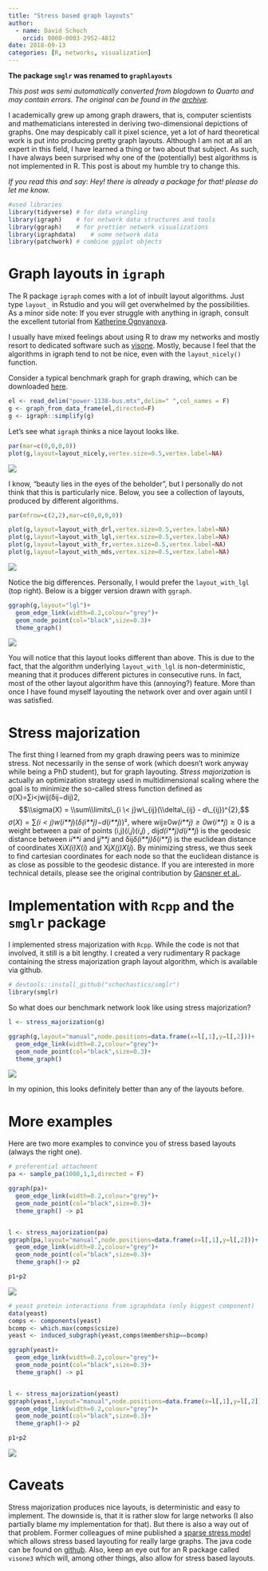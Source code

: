 ```yaml
---
title: "Stress based graph layouts"
author:
  - name: David Schoch
    orcid: 0000-0003-2952-4812
date: 2018-09-13
categories: [R, networks, visualization]
---
```


**The package `smglr` was renamed to `graphlayouts`**

*This post was semi automatically converted from blogdown to Quarto and may contain errors. The original can be found in the [archive](http://archive.schochastics.net/post/stress-based-graph-layouts/).*


I academically grew up among graph drawers, that is, computer scientists
and mathematicians interested in deriving two-dimensional depictions of
graphs. One may despicably call it pixel science, yet a lot of hard
theoretical work is put into producing pretty graph layouts. Although I
am not at all an expert in this field, I have learned a thing or two
about that subject. As such, I have always been surprised why one of the
(potentially) best algorithms is not implemented in R. This post is
about my humble try to change this.

*If you read this and say: Hey! there is already a package for that!
please do let me know.*

``` r
#used libraries
library(tidyverse) # for data wrangling
library(igraph)    # for network data structures and tools
library(ggraph)    # for prettier network visualizations
library(igraphdata)    # some network data 
library(patchwork) # combine ggplot objects 
```

# Graph layouts in `igraph`

The R package `igraph` comes with a lot of inbuilt layout algorithms.
Just type `layout_` in Rstudio and you will get overwhelmed by the
possibilities. As a minor side note: If you ever struggle with anything
in igraph, consult the excellent tutorial from [Katherine
Ognyanova](http://kateto.net/networks-r-igraph).

I usually have mixed feelings about using R to draw my networks and
mostly resort to dedicated software such as
[visone](https://visone.info/). Mostly, because I feel that the
algorithms in igraph tend to not be nice, even with the
`layout_nicely()` function.

Consider a typical benchmark graph for graph drawing, which can be
downloaded [here](http://networkrepository.com/power-1138-bus.php).

``` r
el <- read_delim("power-1138-bus.mtx",delim=" ",col_names = F)
g <- graph_from_data_frame(el,directed=F)
g <- igraph::simplify(g)
```

Let’s see what `igraph` thinks a nice layout looks like.

``` r
par(mar=c(0,0,0,0))
plot(g,layout=layout_nicely,vertex.size=0.5,vertex.label=NA)
```

![](vis1-1.png)

I know, “beauty lies in the eyes of the beholder”, but I personally do
not think that this is particularly nice. Below, you see a collection of
layouts, produced by different algorithms.

``` r
par(mfrow=c(2,2),mar=c(0,0,0,0))

plot(g,layout=layout_with_drl,vertex.size=0.5,vertex.label=NA)
plot(g,layout=layout_with_lgl,vertex.size=0.5,vertex.label=NA)
plot(g,layout=layout_with_fr,vertex.size=0.5,vertex.label=NA)
plot(g,layout=layout_with_mds,vertex.size=0.5,vertex.label=NA)
```

![](vis2-1.png)

Notice the big differences. Personally, I would prefer the
`layout_with_lgl` (top right). Below is a bigger version drawn with
`ggraph`.

``` r
ggraph(g,layout="lgl")+
  geom_edge_link(width=0.2,colour="grey")+
  geom_node_point(col="black",size=0.3)+
  theme_graph()
```

![](vis3-1.png)

You will notice that this layout looks different than above. This is due
to the fact, that the algorithm underlying `layout_with_lgl` is
non-deterministic, meaning that it produces different pictures in
consecutive runs. In fact, most of the other layout algorithm have this
(annoying?) feature. More than once I have found myself layouting the
network over and over again until I was satisfied.

# Stress majorization

The first thing I learned from my graph drawing peers was to minimize
stress. Not necessarily in the sense of work (which doesn’t work anyway
while being a PhD student), but for graph layouting. *Stress
majorization* is actually an optimization strategy used in
multidimensional scaling where the goal is to minimize the so-called
stress function defined as σ(X)=∑i\<jwij(δij−dij)2,
$$\\sigma(X) = \\sum\\limits\_{i \< j}w\_{ij}(\\delta\_{ij} - d\_{ij})^{2},$$
*σ*(*X*) = ∑_(*i* \< *j*)*w*_(*i**j*)(*δ*_(*i**j*)−*d*_(*i**j*))²,
where wij≥0*w*_(*i**j*) ≥ 0*w*_(*i**j*) ≥ 0 is a weight between a pair
of points (i,j)(*i*,*j*)(*i*,*j*) , dij*d*_(*i**j*)*d*_(*i**j*) is the
geodesic distance between i*i**i* and j*j**j* and
δij*δ*_(*i**j*)*δ*_(*i**j*) is the euclidean distance of coordinates
Xi*X*_(*i*)*X*_(*i*) and Xj*X*_(*j*)*X*_(*j*). By minimizing stress, we
thus seek to find cartesian coordinates for each node so that the
euclidean distance is as close as possible to the geodesic distance. If
you are interested in more technical details, please see the original
contribution by [Gansner et
al.](https://graphviz.gitlab.io/_pages/Documentation/GKN04.pdf).

# Implementation with `Rcpp` and the `smglr` package

I implemented stress majorization with `Rcpp`. While the code is not
that involved, it still is a bit lengthy. I created a very rudimentary R
package containing the stress majorization graph layout algorithm, which
is available via github.

``` r
# devtools::install_github("schochastics/smglr")
library(smglr)
```

So what does our benchmark network look like using stress majorization?

``` r
l <- stress_majorization(g)

ggraph(g,layout="manual",node.positions=data.frame(x=l[,1],y=l[,2]))+
  geom_edge_link(width=0.2,colour="grey")+
  geom_node_point(col="black",size=0.3)+
  theme_graph()
```

![](vis4-1.png)

In my opinion, this looks definitely better than any of the layouts
before.

# More examples

Here are two more examples to convince you of stress based layouts
(always the right one).

``` r
# preferential attachment
pa <- sample_pa(1000,1,1,directed = F)

ggraph(pa)+
  geom_edge_link(width=0.2,colour="grey")+
  geom_node_point(col="black",size=0.3)+
  theme_graph() -> p1


l <- stress_majorization(pa)
ggraph(pa,layout="manual",node.positions=data.frame(x=l[,1],y=l[,2]))+
  geom_edge_link(width=0.2,colour="grey")+
  geom_node_point(col="black",size=0.3)+
  theme_graph()-> p2

p1+p2
```

![](vis5-1.png)

``` r
# yeast protein interactions from igraphdata (only biggest component)
data(yeast)
comps <- components(yeast)
bcomp <- which.max(comps$csize)
yeast <- induced_subgraph(yeast,comps$membership==bcomp)

ggraph(yeast)+
  geom_edge_link(width=0.2,colour="grey")+
  geom_node_point(col="black",size=0.3)+
  theme_graph() -> p1


l <- stress_majorization(yeast)
ggraph(yeast,layout="manual",node.positions=data.frame(x=l[,1],y=l[,2]))+
  geom_edge_link(width=0.2,colour="grey")+
  geom_node_point(col="black",size=0.3)+
  theme_graph()-> p2

p1+p2
```

![](vis5-2.png)

# Caveats

Stress majorization produces nice layouts, is deterministic and easy to
implement. The downside is, that it is rather slow for large networks (I
also partially blame my implementation for that). But there is also a
way out of that problem. Former colleagues of mine published a [sparse
stress model](https://arxiv.org/pdf/1608.08909.pdf) which allows stress
based layouting for really large graphs. The java code can be found on
[github](https://github.com/MarkOrtmann/sparse-stress). Also, keep an
eye out for an R package called `visone3` which will, among other
things, also allow for stress based layouts.

